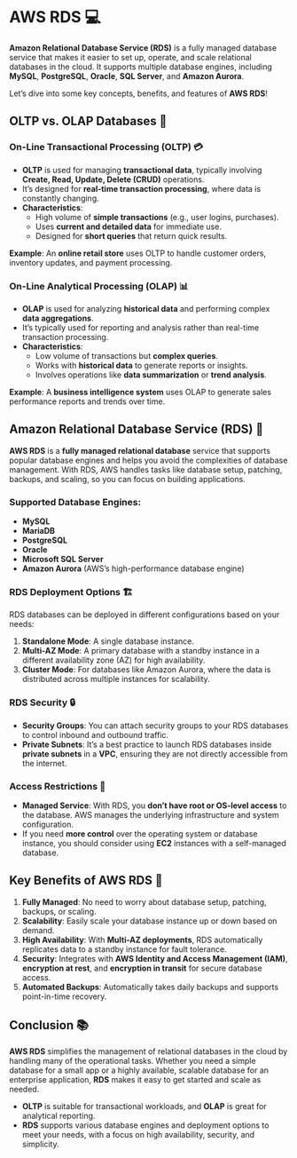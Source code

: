 # **AWS RDS** 💻

**Amazon Relational Database Service (RDS)** is a fully managed database service that makes it easier to set up, operate, and scale relational databases in the cloud. It supports multiple database engines, including **MySQL**, **PostgreSQL**, **Oracle**, **SQL Server**, and **Amazon Aurora**.

Let’s dive into some key concepts, benefits, and features of **AWS RDS**!

## **OLTP vs. OLAP Databases** 🔄

### **On-Line Transactional Processing (OLTP)** 💳

- **OLTP** is used for managing **transactional data**, typically involving **Create, Read, Update, Delete (CRUD)** operations.
- It’s designed for **real-time transaction processing**, where data is constantly changing.
- **Characteristics**:
  - High volume of **simple transactions** (e.g., user logins, purchases).
  - Uses **current and detailed data** for immediate use.
  - Designed for **short queries** that return quick results.

**Example**: An **online retail store** uses OLTP to handle customer orders, inventory updates, and payment processing.

### **On-Line Analytical Processing (OLAP)** 📊

- **OLAP** is used for analyzing **historical data** and performing complex **data aggregations**.
- It’s typically used for reporting and analysis rather than real-time transaction processing.
- **Characteristics**:
  - Low volume of transactions but **complex queries**.
  - Works with **historical data** to generate reports or insights.
  - Involves operations like **data summarization** or **trend analysis**.

**Example**: A **business intelligence system** uses OLAP to generate sales performance reports and trends over time.

## **Amazon Relational Database Service (RDS)** 📂

**AWS RDS** is a **fully managed relational database** service that supports popular database engines and helps you avoid the complexities of database management. With RDS, AWS handles tasks like database setup, patching, backups, and scaling, so you can focus on building applications.

### **Supported Database Engines**:

- **MySQL**
- **MariaDB**
- **PostgreSQL**
- **Oracle**
- **Microsoft SQL Server**
- **Amazon Aurora** (AWS’s high-performance database engine)

### **RDS Deployment Options** 🏗️

RDS databases can be deployed in different configurations based on your needs:

1. **Standalone Mode**: A single database instance.
2. **Multi-AZ Mode**: A primary database with a standby instance in a different availability zone (AZ) for high availability.
3. **Cluster Mode**: For databases like Amazon Aurora, where the data is distributed across multiple instances for scalability.

### **RDS Security** 🔒

- **Security Groups**: You can attach security groups to your RDS databases to control inbound and outbound traffic.
- **Private Subnets**: It’s a best practice to launch RDS databases inside **private subnets** in a **VPC**, ensuring they are not directly accessible from the internet.

### **Access Restrictions** 🚫

- **Managed Service**: With RDS, you **don’t have root or OS-level access** to the database. AWS manages the underlying infrastructure and system configuration.
- If you need **more control** over the operating system or database instance, you should consider using **EC2** instances with a self-managed database.

## **Key Benefits of AWS RDS** 🎯

1. **Fully Managed**: No need to worry about database setup, patching, backups, or scaling.
2. **Scalability**: Easily scale your database instance up or down based on demand.
3. **High Availability**: With **Multi-AZ deployments**, RDS automatically replicates data to a standby instance for fault tolerance.
4. **Security**: Integrates with **AWS Identity and Access Management (IAM)**, **encryption at rest**, and **encryption in transit** for secure database access.
5. **Automated Backups**: Automatically takes daily backups and supports point-in-time recovery.

## **Conclusion** 📚

**AWS RDS** simplifies the management of relational databases in the cloud by handling many of the operational tasks. Whether you need a simple database for a small app or a highly available, scalable database for an enterprise application, **RDS** makes it easy to get started and scale as needed.

- **OLTP** is suitable for transactional workloads, and **OLAP** is great for analytical reporting.
- **RDS** supports various database engines and deployment options to meet your needs, with a focus on high availability, security, and simplicity.

